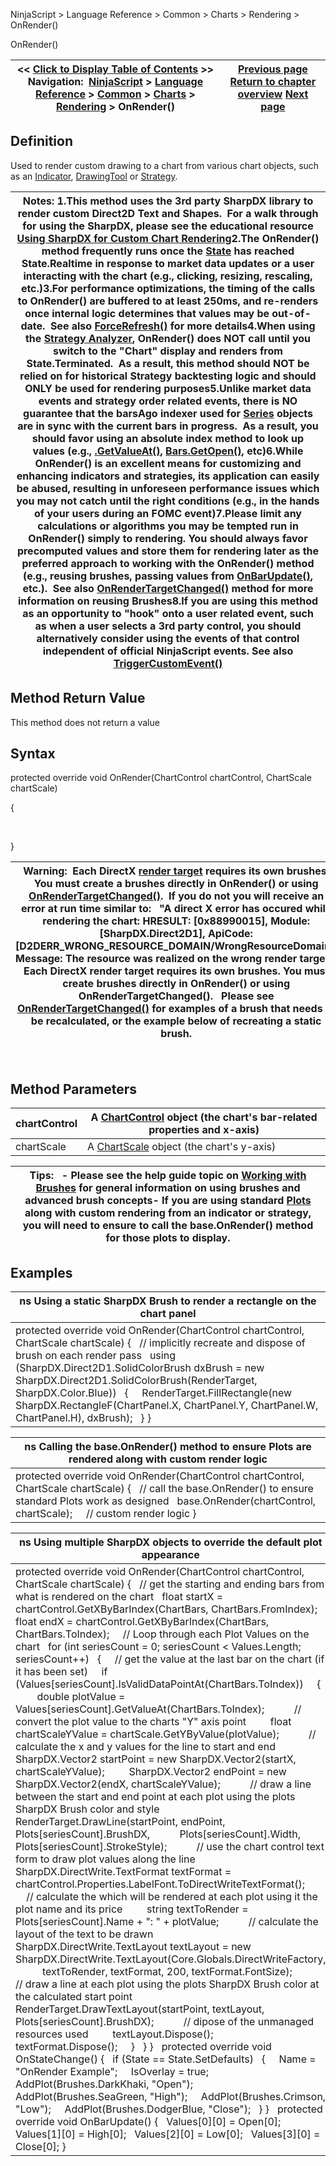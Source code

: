 ﻿
NinjaScript > Language Reference > Common > Charts > Rendering > OnRender()

OnRender()

| << [Click to Display Table of Contents](onrender.md) >> **Navigation:**     [NinjaScript](ninjascript-1.md) > [Language Reference](language_reference_wip-1.md) > [Common](common-1.md) > [Charts](chart-1.md) > [Rendering](rendering-1.md) > OnRender() | [Previous page](oncalculateminmax-1.md) [Return to chapter overview](rendering-1.md) [Next page](onrendertargetchanged-1.md) |
| --- | --- |
## Definition
Used to render custom drawing to a chart from various chart objects, such as an [Indicator](indicator-1.md), [DrawingTool](drawingtool-1.md) or [Strategy](strategy-1.md). 
 

| Notes:  1.This method uses the 3rd party SharpDX library to render custom Direct2D Text and Shapes.  For a walk through for using the SharpDX, please see the educational resource [Using SharpDX for Custom Chart Rendering](using_sharpdx_for_custom_chart_rendering-1.md)2.The OnRender() method frequently runs once the [State](state-1.md) has reached State.Realtime in response to market data updates or a user interacting with the chart (e.g., clicking, resizing, rescaling, etc.)3.For performance optimizations, the timing of the calls to OnRender() are buffered to at least 250ms, and re-renders once internal logic determines that values may be out-of-date.  See also [ForceRefresh()](forcerefresh-1.md) for more details4.When using the [Strategy Analyzer](strategy_analyzer-1.md), OnRender() does NOT call until you switch to the "Chart" display and renders from State.Terminated.  As a result, this method should NOT be relied on for historical Strategy backtesting logic and should ONLY be used for rendering purposes5.Unlike market data events and strategy order related events, there is NO guarantee that the barsAgo indexer used for [Series<T>](seriest-1.md) objects are in sync with the current bars in progress.  As a result, you should favor using an absolute index method to look up values (e.g., [<series>.GetValueAt()](getvalueat-1.md), [Bars.GetOpen()](getopen-1.md), etc)6.While OnRender() is an excellent means for customizing and enhancing indicators and strategies, its application can easily be abused, resulting in unforeseen performance issues which you may not catch until the right conditions (e.g., in the hands of your users during an FOMC event)7.Please limit any calculations or algorithms you may be tempted run in OnRender() simply to rendering. You should always favor precomputed values and store them for rendering later as the preferred approach to working with the OnRender() method (e.g., reusing brushes, passing values from [OnBarUpdate()](onbarupdate-1.md), etc.).  See also [OnRenderTargetChanged()](onrendertargetchanged-1.md) method for more information on reusing Brushes8.If you are using this method as an opportunity to "hook" onto a user related event, such as when a user selects a 3rd party control, you should alternatively consider using the events of that control independent of official NinjaScript events. See also [TriggerCustomEvent()](triggercustomevent-1.md) |
| --- |

## Method Return Value
This method does not return a value
## 
## Syntax
protected override void OnRender(ChartControl chartControl, ChartScale chartScale)  

{  

     

}
 

| Warning:  Each DirectX [render target](rendertarget-1.md) requires its own brushes. You must create a brushes directly in OnRender() or using [OnRenderTargetChanged()](onrendertargetchanged-1.md).  If you do not you will receive an error at run time similar to:    "A direct X error has occured while rendering the chart: HRESULT: [0x88990015], Module: [SharpDX.Direct2D1], ApiCode: [D2DERR_WRONG_RESOURCE_DOMAIN/WrongResourceDomain], Message: The resource was realized on the wrong render target. : Each DirectX render target requires its own brushes. You must create brushes directly in OnRender() or using OnRenderTargetChanged().   Please see [OnRenderTargetChanged()](onrendertargetchanged-1.md) for examples of a brush that needs to be recalculated, or the example below of recreating a static brush. |
| --- |
 
## 
## Method Parameters

| chartControl | A [ChartControl](chartcontrol-1.md) object (the chart's bar-related properties and x-axis) |
| --- | --- |
| chartScale | A [ChartScale](chartscale-1.md) object (the chart's y-axis) |

| Tips:   - Please see the help guide topic on [Working with Brushes](working_with_brushes-1.md) for general information on using brushes and advanced brush concepts- If you are using standard [Plots](plots-1.md) along with custom rendering from an indicator or strategy, you will need to ensure to call the base.OnRender() method for those plots to display. |
| --- |

## Examples

| ns Using a static SharpDX Brush to render a rectangle on the chart panel |
| --- |
| protected override void OnRender(ChartControl chartControl, ChartScale chartScale) {    // implicitly recreate and dispose of brush on each render pass    using (SharpDX.Direct2D1.SolidColorBrush dxBrush = new SharpDX.Direct2D1.SolidColorBrush(RenderTarget, SharpDX.Color.Blue))    {      RenderTarget.FillRectangle(new SharpDX.RectangleF(ChartPanel.X, ChartPanel.Y, ChartPanel.W, ChartPanel.H), dxBrush);    } } |

| ns Calling the base.OnRender() method to ensure Plots are rendered along with custom render logic |
| --- |
| protected override void OnRender(ChartControl chartControl, ChartScale chartScale) {    // call the base.OnRender() to ensure standard Plots work as designed    base.OnRender(chartControl, chartScale);      // custom render logic } |

| ns Using multiple SharpDX objects to override the default plot appearance |
| --- |
| protected override void OnRender(ChartControl chartControl, ChartScale chartScale) {    // get the starting and ending bars from what is rendered on the chart    float startX = chartControl.GetXByBarIndex(ChartBars, ChartBars.FromIndex);    float endX = chartControl.GetXByBarIndex(ChartBars, ChartBars.ToIndex);      // Loop through each Plot Values on the chart    for (int seriesCount = 0; seriesCount < Values.Length; seriesCount++)    {      // get the value at the last bar on the chart (if it has been set)      if (Values[seriesCount].IsValidDataPointAt(ChartBars.ToIndex))      {          double plotValue = Values[seriesCount].GetValueAt(ChartBars.ToIndex);            // convert the plot value to the charts "Y" axis point          float chartScaleYValue = chartScale.GetYByValue(plotValue);            // calculate the x and y values for the line to start and end          SharpDX.Vector2 startPoint = new SharpDX.Vector2(startX, chartScaleYValue);          SharpDX.Vector2 endPoint = new SharpDX.Vector2(endX, chartScaleYValue);            // draw a line between the start and end point at each plot using the plots SharpDX Brush color and style          RenderTarget.DrawLine(startPoint, endPoint, Plots[seriesCount].BrushDX,            Plots[seriesCount].Width, Plots[seriesCount].StrokeStyle);            // use the chart control text form to draw plot values along the line          SharpDX.DirectWrite.TextFormat textFormat = chartControl.Properties.LabelFont.ToDirectWriteTextFormat();            // calculate the which will be rendered at each plot using it the plot name and its price          string textToRender = Plots[seriesCount].Name + ": " + plotValue;            // calculate the layout of the text to be drawn          SharpDX.DirectWrite.TextLayout textLayout = new SharpDX.DirectWrite.TextLayout(Core.Globals.DirectWriteFactory,            textToRender, textFormat, 200, textFormat.FontSize);            // draw a line at each plot using the plots SharpDX Brush color at the calculated start point          RenderTarget.DrawTextLayout(startPoint, textLayout, Plots[seriesCount].BrushDX);            // dipose of the unmanaged resources used          textLayout.Dispose();          textFormat.Dispose();      }    } }   protected override void OnStateChange() {    if (State == State.SetDefaults)    {      Name = "OnRender Example";      IsOverlay = true;             AddPlot(Brushes.DarkKhaki, "Open");      AddPlot(Brushes.SeaGreen, "High");      AddPlot(Brushes.Crimson, "Low");      AddPlot(Brushes.DodgerBlue, "Close");    } }   protected override void OnBarUpdate() {    Values[0][0] = Open[0];    Values[1][0] = High[0];    Values[2][0] = Low[0];    Values[3][0] = Close[0]; } |
